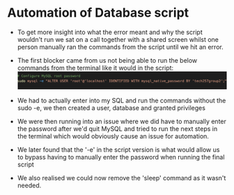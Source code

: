 # Automation of Database script 

* To get more insight into what the error meant and why the script wouldn't run we sat on a call together with a shared screen whilst one person manually ran the commands from the script until we hit an error. 

* The first blocker came from us not being able to run the below commands from the terminal like it would in the script:
 ![alt text](<img/Blocker - sudo -e.png>)

* We had to actually enter into my SQL and run the commands without the sudo -e, we then created a user, database and granted privileges 

* We were then running into an issue where we did have to manually enter the password after we'd quit MySQL and tried to run the next steps in the terminal which would obviously cause an issue for automation.

* We later found that the '-e' in the script version is what would allow us to bypass having to manually enter the password when running the final script 

* We also realised we could now remove the 'sleep' command as it wasn't needed.